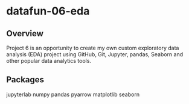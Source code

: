 # datafun-06-eda

## Overview
Project 6 is an opportunity to create my own custom exploratory data analysis (EDA) project using GitHub, Git, Jupyter, pandas, Seaborn and other popular data analytics tools.

## Packages
jupyterlab
numpy
pandas
pyarrow
matplotlib
seaborn